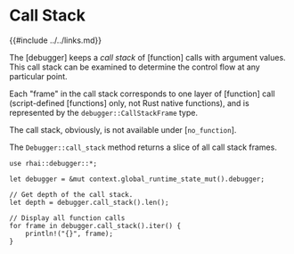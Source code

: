 Call Stack
==========

{{#include ../../links.md}}

The [debugger] keeps a _call stack_ of [function] calls with argument values. This call stack can be
examined to determine the control flow at any particular point.

Each "frame" in the call stack corresponds to one layer of [function] call (script-defined
[functions] only, not Rust native functions), and is represented by the `debugger::CallStackFrame` type.

The call stack, obviously, is not available under [`no_function`].

The `Debugger::call_stack` method returns a slice of all call stack frames.

```rust,no_run
use rhai::debugger::*;

let debugger = &mut context.global_runtime_state_mut().debugger;

// Get depth of the call stack.
let depth = debugger.call_stack().len();

// Display all function calls
for frame in debugger.call_stack().iter() {
    println!("{}", frame);
}
```
